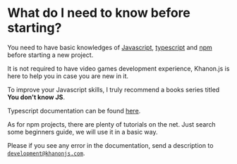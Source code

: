# What do I need to know before starting?

You need to have basic knowledges of [Javascript](https://developer.mozilla.org/en-US/docs/Web/JavaScript), [typescript](https://www.typescriptlang.org) and [npm](https://docs.npmjs.com/) before starting a new project.

It is not required to have video games development experience, Khanon.js is here to help you in case you are new in it.

To improve your Javascript skills, I truly recommend a books series titled **You don't know JS**.

Typescript documentation can be found [here](https://www.typescriptlang.org/docs/).

As for npm projects, there are plenty of tutorials on the net. Just search some beginners guide, we will use it in a basic way.

Please if you see any error in the documentation, send a description to [`development@khanonjs.com`](mailto:development@khanonjs.com).